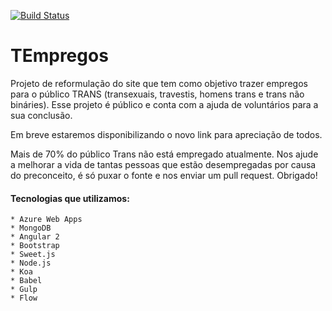 [![Build Status](https://snap-ci.com/TransEmpregos/transempregos-portal/branch/master/build_image)](https://snap-ci.com/TransEmpregos/transempregos-portal/branch/master)

# TEmpregos

Projeto de reformulação do site que tem como objetivo trazer empregos para o público TRANS (transexuais, travestis, homens trans e trans não bináries). Esse projeto é público e conta com a ajuda de voluntários para a sua conclusão.

Em breve estaremos disponibilizando o novo link para apreciação de todos.

Mais de 70% do público Trans não está empregado atualmente. Nos ajude a melhorar a vida de tantas pessoas que estão desempregadas por causa do preconceito, é só puxar o fonte e nos enviar um pull request. Obrigado!

#### Tecnologias que utilizamos:

    * Azure Web Apps
    * MongoDB
    * Angular 2
    * Bootstrap
    * Sweet.js
    * Node.js
    * Koa
    * Babel
    * Gulp
    * Flow
